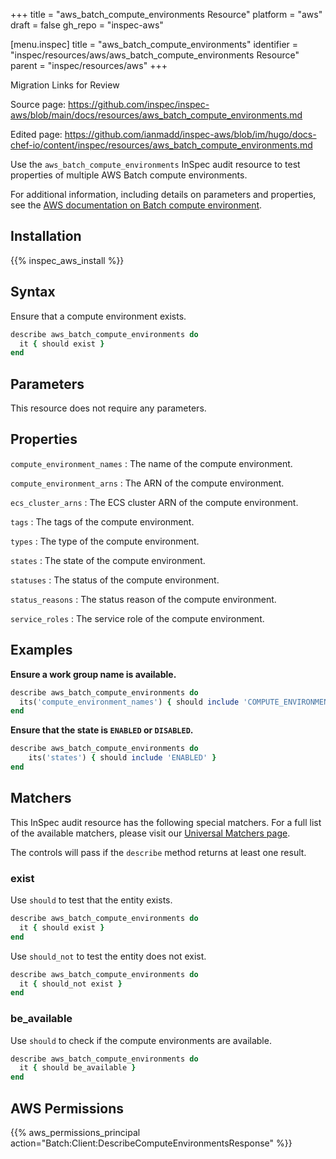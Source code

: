 +++
title = "aws_batch_compute_environments Resource"
platform = "aws"
draft = false
gh_repo = "inspec-aws"

[menu.inspec]
title = "aws_batch_compute_environments"
identifier = "inspec/resources/aws/aws_batch_compute_environments Resource"
parent = "inspec/resources/aws"
+++

<div class="admonition-note">
<p class="admonition-note-title">Migration Links for Review</p>
<div class="admonition-note-text">
<p>Source page: <a href="https://github.com/inspec/inspec-aws/blob/main/docs/resources/aws_batch_compute_environments.md">https://github.com/inspec/inspec-aws/blob/main/docs/resources/aws_batch_compute_environments.md</a></p>
<p>Edited page: <a href="https://github.com/ianmadd/inspec-aws/blob/im/hugo/docs-chef-io/content/inspec/resources/aws_batch_compute_environments.md">https://github.com/ianmadd/inspec-aws/blob/im/hugo/docs-chef-io/content/inspec/resources/aws_batch_compute_environments.md</a></p>
</div>
</div>


Use the `aws_batch_compute_environments` InSpec audit resource to test properties of multiple AWS Batch compute environments.

For additional information, including details on parameters and properties, see the [AWS documentation on Batch compute environment](https://docs.aws.amazon.com/AWSCloudFormation/latest/UserGuide/aws-resource-batch-computeenvironment.html).

## Installation

{{% inspec_aws_install %}}

## Syntax

Ensure that a compute environment exists.

```ruby
describe aws_batch_compute_environments do
  it { should exist }
end
```

## Parameters

This resource does not require any parameters.

## Properties

`compute_environment_names`
: The name of the compute environment.

`compute_environment_arns`
: The ARN of the compute environment.

`ecs_cluster_arns`
: The ECS cluster ARN of the compute environment.

`tags`
: The tags of the compute environment.

`types`
: The type of the compute environment.

`states`
: The state of the compute environment.

`statuses`
: The status of the compute environment.

`status_reasons`
: The status reason of the compute environment.

`service_roles`
: The service role of the compute environment.

## Examples

**Ensure a work group name is available.**

```ruby
describe aws_batch_compute_environments do
  its('compute_environment_names') { should include 'COMPUTE_ENVIRONMENT_NAME' }
end
```

**Ensure that the state is `ENABLED` or `DISABLED`.**

```ruby
describe aws_batch_compute_environments do
    its('states') { should include 'ENABLED' }
end
```

## Matchers

This InSpec audit resource has the following special matchers. For a full list of the available matchers, please visit our [Universal Matchers page](https://www.inspec.io/docs/reference/matchers/).

The controls will pass if the `describe` method returns at least one result.

### exist

Use `should` to test that the entity exists.

```ruby
describe aws_batch_compute_environments do
  it { should exist }
end
```

Use `should_not` to test the entity does not exist.

```ruby
describe aws_batch_compute_environments do
  it { should_not exist }
end
```

### be_available

Use `should` to check if the compute environments are available.

```ruby
describe aws_batch_compute_environments do
  it { should be_available }
end
```

## AWS Permissions

{{% aws_permissions_principal action="Batch:Client:DescribeComputeEnvironmentsResponse" %}}
